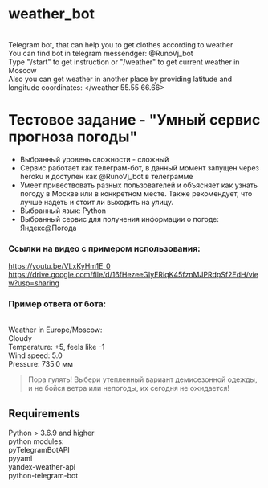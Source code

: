 # weather_bot
<br/>Telegram bot, that can help you to get clothes according to weather
<br/>You can find bot in telegram messendger: @RunoVj_bot
<br/>Type "/start" to get instruction or "/weather" to get current weather in Moscow
<br/> Also you can get weather in another place by providing latitude and longitude coordinates: 
</weather 55.55 66.66>

# Тестовое задание - "Умный сервис прогноза погоды"
- Выбранный уровень сложности - сложный
- Сервис работает как телеграм-бот, в данный момент запущен через heroku и доступен как @RunoVj_bot в телеграмме
- Умеет привествовать разных пользователей и объясняет как узнать погоду в Москве или в конкретном месте. Также рекомендует, что лучше надеть и стоит ли выходить на улицу. 
- Выбранный язык: Python
- Выбранный сервис для получения информации о погоде: Яндекс@Погода

### Ссылки на видео с примером использования:
https://youtu.be/VLxKyHm1E_0
<br/> https://drive.google.com/file/d/16fHezeeGIyERlqK45fznMJPRdpSf2EdH/view?usp=sharing

### Пример ответа от бота:

<br/> Weather in Europe/Moscow:
<br/>    Cloudy
<br/>    Temperature: +5, feels like -1
<br/>    Wind speed: 5.0
<br/>    Pressure: 735.0 мм

>Пора гулять! Выбери утепленный вариант демисезонной одежды, и не бойся ветра или непогоды, их сегодня не ожидается!


## Requirements
Python > 3.6.9 and higher
<br/> python modules:
<br/> pyTelegramBotAPI
<br/> pyyaml
<br/> yandex-weather-api
<br/> python-telegram-bot
